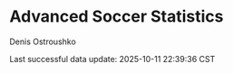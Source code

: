 # Advanced Soccer Statistics
Denis Ostroushko

<!-- gfm -->

Last successful data update: 2025-10-11 22:39:36 CST
